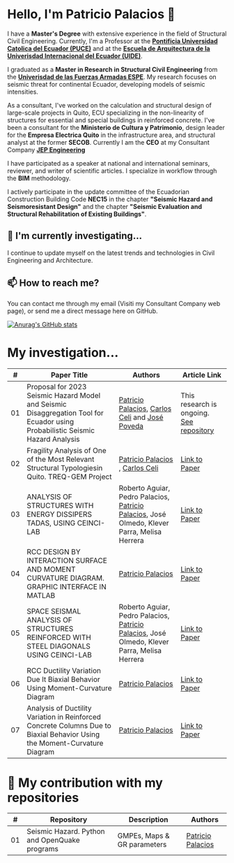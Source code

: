 # Hello, I'm Patricio Palacios 👋

I have a **Master's Degree** with extensive experience in the field of Structural Civil Engineering. Currently, I'm a Professor at the [**Pontificia Universidad Catolica del Ecuador (PUCE)**](https://www.puce.edu.ec/) and at the [**Escuela de Arquitectura de la Univerisdad Internacional del Ecuador (UIDE)**](https://www.uide.edu.ec/).

I graduated as a **Master in Research in Structural Civil Engineering** from the [**Univerisdad de las Fuerzas Armadas ESPE**](https://www.espe.edu.ec/). My research focuses on seismic threat for continental Ecuador, developing models of seismic intensities.

As a consultant, I've worked on the calculation and structural design of large-scale projects in Quito, ECU specializing in the non-linearity of structures for essential and special buildings in reinforced concrete. I've been a consultant for the **Ministerio de Cultura y Patrimonio**, design leader for the **Empresa Electrica Quito** in the infrastructure area, and structural analyst at the former **SECOB**. Currently I am the **CEO** at my Consultant Company [**JEP Engineering**
](https://www.jepengineering.com/)

I have participated as a speaker at national and international seminars, reviewer, and writer of scientific articles. I specialize in workflow through the **BIM** methodology.

I actively participate in the update committee of the Ecuadorian Construction Building Code **NEC15** in the chapter **"Seismic Hazard and Seismoresistant Design"** and the chapter **"Seismic Evaluation and Structural Rehabilitation of Existing Buildings"**.

## 🌱 I'm currently investigating...

I continue to update myself on the latest trends and technologies in Civil Engineering and Architecture.

## 📫 How to reach me?

You can contact me through my email (Visiti my Consultant Company web page), or send me a direct message here on GitHub.



[![
Anurag's GitHub stats](https://github-readme-stats.vercel.app/api?username=ppalacios92)](https://github.com/anuraghazra/github-readme-stats)


# My investigation...

| # | Paper Title      | Authors                | Article Link                                               |
|--------------|------------------|------------------------|------------------------------------------------------------|
| 01          | Proposal for 2023 Seismic Hazard Model and Seismic Disaggregation Tool for Ecuador using Probabilistic Seismic Hazard Analysis  | [Patricio Palacios](https://github.com/ppalacios92), [Carlos Celi](https://github.com/Normando1945) and [José Poveda](https://github.com/JosePovedaHinojosa)                   | This research is ongoing. [See repository](https://github.com/ppalacios92/SeismicHazard2023_poe0.1_50y)      |
| 02            | Fragility Analysis of One of the Most Relevant Structural Typologiesin Quito. TREQ-GEM Project    | [Patricio Palacios](https://github.com/ppalacios92) , [Carlos Celi](https://github.com/Normando1945)    | [Link to Paper](https://doi.org/10.33333/rp.vol51n2.01)               |
| 03            | ANALYSIS OF STRUCTURES WITH ENERGY DISSIPERS TADAS, USING CEINCI-LAB    | Roberto Aguiar, Pedro Palacios, [Patricio Palacios](https://github.com/ppalacios92), José Olmedo, Klever Parra, Melisa Herrera     | [Link to Paper](https://journal.espe.edu.ec/ojs/index.php/riie/article/view/1574)                |
| 04            | RCC DESIGN BY INTERACTION SURFACE AND MOMENT CURVATURE DIAGRAM. GRAPHIC INTERFACE IN MATLAB    | [Patricio Palacios](https://github.com/ppalacios92)     | [Link to Paper](https://journal.espe.edu.ec/ojs/index.php/riie/article/view/1620)      |
| 05          | SPACE SEISMAL ANALYSIS OF STRUCTURES REINFORCED WITH STEEL DIAGONALS USING CEINCI-LAB             | Roberto Aguiar, Pedro Palacios, [Patricio Palacios](https://github.com/ppalacios92), José Olmedo, Klever Parra, Melisa Herrera       | [Link to Paper](https://journal.espe.edu.ec/ojs/index.php/riie/article/view/1572)      |
| 06          | RCC Ductility Variation Due It Biaxial Behavior Using Moment-Curvature Diagram            | [Patricio Palacios](https://github.com/ppalacios92)      | [Link to Paper](https://www.researchgate.net/publication/319111715_RCC_Ductility_Variation_Due_It_Biaxial_Behavior_Using_Moment-Curvature_Diagram)      |
| 07          | Analysis of Ductility Variation in Reinforced Concrete Columns Due to Biaxial Behavior Using the Moment-Curvature Diagram           | [Patricio Palacios](https://github.com/ppalacios92)      | [Link to Paper](https://bibdigital.epn.edu.ec/handle/15000/17517)      |

# 🚀 My contribution with my repositories

| # | Repository      | Description                | Authors                                              |
|--------------|------------------|------------------------|------------------------------------------------------------|
| 01          | Seismic Hazard. Python and OpenQuake programs  | GMPEs, Maps & GR parameters   | [Patricio Palacios](https://github.com/ppalacios92)       |

